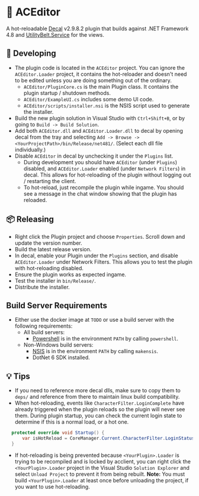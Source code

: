 ﻿# 🚀  ACEditor

A hot-reloadable [Decal](https://decaldev.com/) v2.9.8.2 plugin that builds against .NET Framework 4.8 and [UtilityBelt.Service](https://gitlab.com/utilitybelt/utilitybelt.service) for the views.


## 🔧 Developing

  * The plugin code is located in the `ACEditor` project. You can ignore the `ACEditor.Loader` project, it contains the hot-reloader and doesn't need to be edited unless you are doing something out of the ordinary.
    * `ACEditor/PluginCore.cs` is the main Plugin class. It contains the plugin startup / shutdown methods.
    * `ACEditor/ExampleUI.cs` includes some demo UI code.
    * `ACEditor/scripts/installer.nsi` is the NSIS script used to generate the installer.
  * Build the new plugin solution in Visual Studio with `Ctrl+Shift+B`, or by going to `Build -> Build Solution`.
  * Add both `ACEditor.dll` and `ACEditor.Loader.dll` to decal by opening decal from the tray and selecting `Add -> Browse -> <YourProjectPath>/bin/Release/net481/`. (Select each dll file individually.)
  * Disable `ACEditor` in decal by unchecking it under the `Plugins` list.
    * During development you should have `ACEditor` (under `Plugins`) disabled, and `ACEditor.Loader` enabled (under `Network Filters`) in decal. This allows for hot-reloading of the plugin without logging out / restarting the client.
    * To hot-reload, just recompile the plugin while ingame. You should see a message in the chat window showing that the plugin has reloaded.

## 📦 Releasing

  * Right click the Plugin project and choose `Properties`. Scroll down and update the version number.
  * Build the latest release version.
  * In decal, enable your Plugin under the `Plugins` section, and disable `ACEditor.Loader` under Network Filters. This allows you to test the plugin with hot-reloading disabled.
  * Ensure the plugin works as expected ingame.
  * Test the installer in `bin/Release/`.
  * Distribute the installer.
  
## Build Server Requirements
  * Either use the docker image at `TODO` or use a build server with the following requirements:
    * All build servers:
      * [Powershell](https://learn.microsoft.com/en-us/powershell/) is in the environment `PATH` by calling `powershell`.
    * Non-Windows build servers:
      * [NSIS](https://nsis.sourceforge.io/Main_Page) is in the environment `PATH` by calling `makensis`.
      * DotNet 6 SDK installed.
  
## 💡 Tips

  * If you need to reference more decal dlls, make sure to copy them to `deps/` and reference from there to maintain linux build compatibility.
  * When hot-reloading, events like `CharacterFilter.LoginComplete` have already triggered when the plugin reloads so the plugin will never see them. During plugin startup, you can check the current login state to determine if this is a normal load, or a hot one.
  ```csharp
    protected override void Startup() {
        var isHotReload = CoreManager.Current.CharacterFilter.LoginStatus == 3;
    }
  ```
  * If hot-reloading is being prevented because `<YourPlugin>.Loader` is trying to be recompiled and is locked by acclient, you can right click the `<YourPlugin>.Loader` project in the Visual Studio `Solution Explorer` and select `Unload Project` to prevent it from being rebuilt. **Note:** You must build `<YourPlugin>.Loader` at least once before unloading the project, if you want to use hot-reloading.
